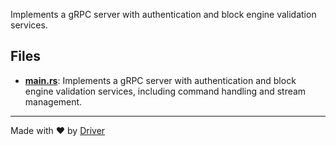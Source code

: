 <!--------------------------------------------------------------------------------->
<!-- IMPORTANT: This file is auto-generated by Driver (https://driver.ai). -------->
<!-- Manual edits may be overwritten on future commits. --------------------------->
<!--------------------------------------------------------------------------------->

Implements a gRPC server with authentication and block engine validation services.


## Files
- **[main.rs](main.rs.md)**: Implements a gRPC server with authentication and block engine validation services, including command handling and stream management.

---
Made with ❤️ by [Driver](https://www.driver.ai/)